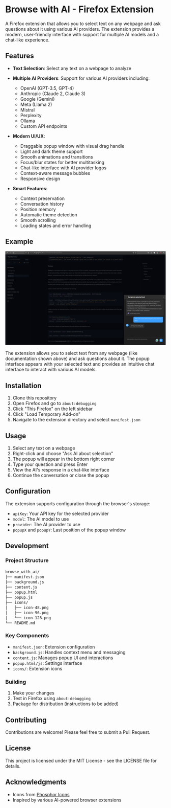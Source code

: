 # Browse with AI - Firefox Extension

A Firefox extension that allows you to select text on any webpage and ask questions about it using various AI providers. The extension provides a modern, user-friendly interface with support for multiple AI models and a chat-like experience.

## Features

- **Text Selection**: Select any text on a webpage to analyze
- **Multiple AI Providers**: Support for various AI providers including:
  - OpenAI (GPT-3.5, GPT-4)
  - Anthropic (Claude 2, Claude 3)
  - Google (Gemini)
  - Meta (Llama 2)
  - Mistral
  - Perplexity
  - Ollama
  - Custom API endpoints

- **Modern UI/UX**:
  - Draggable popup window with visual drag handle
  - Light and dark theme support
  - Smooth animations and transitions
  - Focus/blur states for better multitasking
  - Chat-like interface with AI provider logos
  - Context-aware message bubbles
  - Responsive design

- **Smart Features**:
  - Context preservation
  - Conversation history
  - Position memory
  - Automatic theme detection
  - Smooth scrolling
  - Loading states and error handling

## Example

![Browse with AI in action](docs/example.png)

The extension allows you to select text from any webpage (like documentation shown above) and ask questions about it. The popup interface appears with your selected text and provides an intuitive chat interface to interact with various AI models.

## Installation

1. Clone this repository
2. Open Firefox and go to `about:debugging`
3. Click "This Firefox" on the left sidebar
4. Click "Load Temporary Add-on"
5. Navigate to the extension directory and select `manifest.json`

## Usage

1. Select any text on a webpage
2. Right-click and choose "Ask AI about selection"
3. The popup will appear in the bottom right corner
4. Type your question and press Enter
5. View the AI's response in a chat-like interface
6. Continue the conversation or close the popup

## Configuration

The extension supports configuration through the browser's storage:

- `apiKey`: Your API key for the selected provider
- `model`: The AI model to use
- `provider`: The AI provider to use
- `popupX` and `popupY`: Last position of the popup window

## Development

### Project Structure

```
browse_with_ai/
├── manifest.json
├── background.js
├── content.js
├── popup.html
├── popup.js
├── icons/
│   ├── icon-48.png
│   ├── icon-96.png
│   └── icon-128.png
└── README.md
```

### Key Components

- `manifest.json`: Extension configuration
- `background.js`: Handles context menu and messaging
- `content.js`: Manages popup UI and interactions
- `popup.html/js`: Settings interface
- `icons/`: Extension icons

### Building

1. Make your changes
2. Test in Firefox using `about:debugging`
3. Package for distribution (instructions to be added)

## Contributing

Contributions are welcome! Please feel free to submit a Pull Request.

## License

This project is licensed under the MIT License - see the LICENSE file for details.

## Acknowledgments

- Icons from [Phosphor Icons](https://phosphoricons.com/)
- Inspired by various AI-powered browser extensions 